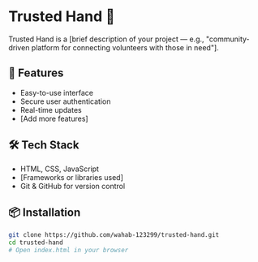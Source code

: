 # Trusted Hand 🤝

Trusted Hand is a [brief description of your project — e.g., "community-driven platform for connecting volunteers with those in need"].

## 🚀 Features
- Easy-to-use interface
- Secure user authentication
- Real-time updates
- [Add more features]

## 🛠️ Tech Stack
- HTML, CSS, JavaScript
- [Frameworks or libraries used]
- Git & GitHub for version control

## 📦 Installation
```bash
git clone https://github.com/wahab-123299/trusted-hand.git
cd trusted-hand
# Open index.html in your browser

